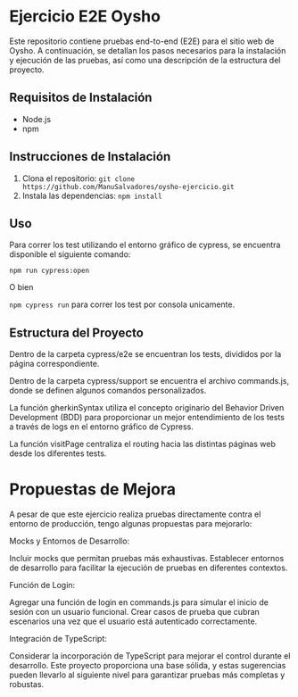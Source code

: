 # Ejercicio E2E Oysho

Este repositorio contiene pruebas end-to-end (E2E) para el sitio web de Oysho. A continuación, se detallan los pasos necesarios para la instalación y ejecución de las pruebas, así como una descripción de la estructura del proyecto.

## Requisitos de Instalación

- Node.js
- npm

## Instrucciones de Instalación

1. Clona el repositorio: `git clone https://github.com/ManuSalvadores/oysho-ejercicio.git`
2. Instala las dependencias: `npm install`

## Uso

Para correr los test utilizando el entorno gráfico de cypress, se encuentra disponible el siguiente comando:

`npm run cypress:open`

O bien

`npm cypress run` para correr los test por consola unicamente.

## Estructura del Proyecto

Dentro de la carpeta cypress/e2e se encuentran los tests, divididos por la página correspondiente.

Dentro de la carpeta cypress/support se encuentra el archivo commands.js, donde se definen algunos comandos personalizados.

La función gherkinSyntax utiliza el concepto originario del Behavior Driven Development (BDD) para proporcionar un mejor entendimiento de los tests a través de logs en el entorno gráfico de Cypress.

La función visitPage centraliza el routing hacia las distintas páginas web desde los diferentes tests.

# Propuestas de Mejora

A pesar de que este ejercicio realiza pruebas directamente contra el entorno de producción, tengo algunas propuestas para mejorarlo:

Mocks y Entornos de Desarrollo:

Incluir mocks que permitan pruebas más exhaustivas.
Establecer entornos de desarrollo para facilitar la ejecución de pruebas en diferentes contextos.

Función de Login:

Agregar una función de login en commands.js para simular el inicio de sesión con un usuario funcional.
Crear casos de prueba que cubran escenarios una vez que el usuario está autenticado correctamente.

Integración de TypeScript:

Considerar la incorporación de TypeScript para mejorar el control durante el desarrollo.
Este proyecto proporciona una base sólida, y estas sugerencias pueden llevarlo al siguiente nivel para garantizar pruebas más completas y robustas.

